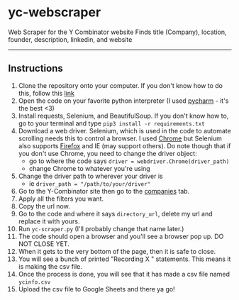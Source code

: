 # yc-webscraper
Web Scraper for the Y Combinator website
Finds title (Company), location, founder, description, linkedin, and website
______
## Instructions
1. Clone the repository onto your computer. If you don't know how to do this, follow this [link](https://www.instructables.com/Downloading-Code-From-GitHub/)
2. Open the code on your favorite python interpreter (I used [pycharm](https://www.jetbrains.com/pycharm/) - it's the best <3)
3. Install requests, Selenium, and BeautifulSoup. If you don't know how to, go to your terminal and type `pip3 install -r requirements.txt`
4. Download a web driver. Selenium, which is used in the code to automate scrolling needs this to control a browser. I used [Chrome](https://chromedriver.chromium.org/downloads) but Selenium also supports [Firefox](https://developer.mozilla.org/en-US/docs/Web/WebDriver) and IE (may support others). Do note though that if you don't use Chrome, you need to change the driver object:
    * go to where the code says `driver = webdriver.Chrome(driver_path)`
    * change Chrome to whatever you're using
5. Change the driver path to wherever your driver is 
    * ie `driver_path = "/path/to/your/driver"`
6. Go to the Y-Combinator site then go to the [companies](https://www.ycombinator.com/companies/) tab. 
7. Apply all the filters you want.
8. Copy the url now. 
9. Go to the code and where it says `directory_url`, delete my url and replace it with yours. 
10. Run `yc-scraper.py` (I'll probably change that name later.)
11. The code should open a browser and you'll see a browser pop up. DO NOT CLOSE YET. 
12. When it gets to the very bottom of the page, then it is safe to close. 
13. You will see a bunch of printed "Recording X " statements. This means it is making the csv file. 
14. Once the process is done, you will see that it has made a csv file named `ycinfo.csv` 
15. Upload the csv file to Google Sheets and there ya go!
